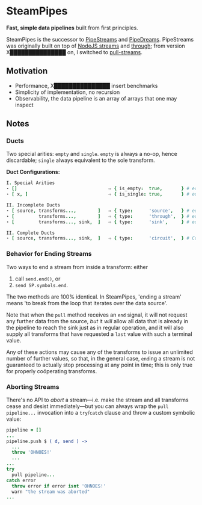 

# SteamPipes

**Fast, simple data pipelines** built from first principles.

SteamPipes is the successor to [PipeStreams](https://github.com/loveencounterflow/pipestreams) and
[PipeDreams](https://github.com/loveencounterflow/pipedreams). PipeStreams was originally built on top of
[NodeJS streams](X███████████████) and [through](X███████████████); from version X███████████████ on, I
switched to [pull-streams](https://pull-stream.github.io).

## Motivation

* Performance, X███████████████ insert benchmarks
* Simplicity of implementation, no recursion
* Observability, the data pipeline is an array of arrays that one may inspect

## Notes

### Ducts

Two special arities: `empty` and `single`. `empty` is always a no-op, hence discardable; `single` always
equivalent to the sole transform.

**Duct Configurations:**

```coffee
I. Special Arities
⋆ []                                  ⇨ { is_empty:  true,       } # equiv. to a no-op
⋆ [ x, ]                              ⇨ { is_single: true,       } # equiv. to its single member

II. Incomplete Ducts
⋆ [ source, transforms...,        ]   ⇨ { type:      'source',   } # equiv. to a non-composite source
⋆ [         transforms...,        ]   ⇨ { type:      'through',  } # equiv. to a non-composite transform
⋆ [         transforms..., sink,  ]   ⇨ { type:      'sink',     } # equiv. to a non-composite sink

II. Complete Ducts
⋆ [ source, transforms..., sink,  ]   ⇨ { type:      'circuit',  } # Complete, `pull()` will start throughput
```

### Behavior for Ending Streams

Two ways to end a stream from inside a transform: either

1)  call `send.end()`, or
2)  `send SP.symbols.end`.

The two methods are 100% identical. In SteamPipes, 'ending a stream' means 'to break from the loop that
iterates over the data source'.

Note that when the `pull` method receives an `end` signal, it will not request any further data from the
source, *but* it *will* allow all data that is already in the pipeline to reach the sink just as in regular
operation, and it will also supply all transforms that have requested a `last` value with such a terminal
value.

Any of these actions may cause any of the transforms to issue an unlimited number of further values, so
that, in the general case, `end`ing a stream is not guaranteed to actually stop processing at any point in
time; this is only true for properly coöperating transforms.



### Aborting Streams

There's no API to *abort* a stream—i.e. make the stream and all transforms cease and desist immediately—but
you can always wrap the `pull pipeline...` invocation into a `try`/`catch` clause and throw a custom
symbolic value:

```coffee
pipeline = []
...
pipeline.push $ ( d, send ) ->
  ...
  throw 'OHNOES!'
  ...
...
try
  pull pipeline...
catch error
  throw error if error isnt 'OHNOES!'
  warn "the stream was aborted"
...
```
